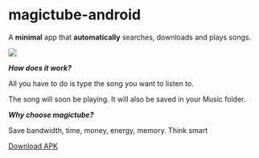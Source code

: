 
# magictube-android

A **minimal** app that **automatically** searches, downloads and plays songs.

<img src="https://user-images.githubusercontent.com/26126049/131757003-4b6352ce-8c06-443b-9064-23ecf84c4217.gif" />

<b><i>How does it work?</i></b>

All you have to do is type the song you want to listen to.

The song will soon be playing. It will also be saved in your Music folder.

<b><i>Why choose magictube?</i></b>

Save bandwidth, time, money, energy, memory. Think smart

[Download APK](https://github.com/anonwins/magictube-android/releases/latest)
